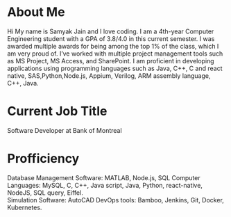 # About Me
Hi My name is Samyak Jain and I love coding. I am a 4th-year Computer Engineering student with a GPA of 3.8/4.0 in this current semester. I was awarded multiple awards for being among the top 1% of the class, which I am very proud of. I’ve worked with multiple project management tools such as MS Project, MS Access, and SharePoint. I am proficient in developing applications using programming languages such as Java, C++, C and react native, SAS,Python,Node.js, Appium, Verilog, ARM assembly language, C++, Java.
# Current Job Title
Software Developer at Bank of Montreal
# Profficiency
Database Management Software: MATLAB, Node.js, SQL
Computer Languages: MySQL, C, C++, Java script, Java, Python, react-native, NodeJS, SQL query, Eiffel.	
Simulation Software: AutoCAD
DevOps tools: Bamboo, Jenkins, Git, Docker, Kubernetes.


